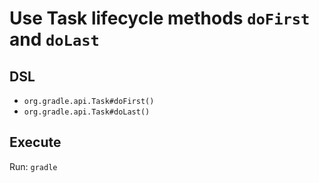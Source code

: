 # Use Task lifecycle methods `doFirst` and `doLast`

## DSL
- `org.gradle.api.Task#doFirst()`
- `org.gradle.api.Task#doLast()`

## Execute
Run: `gradle`